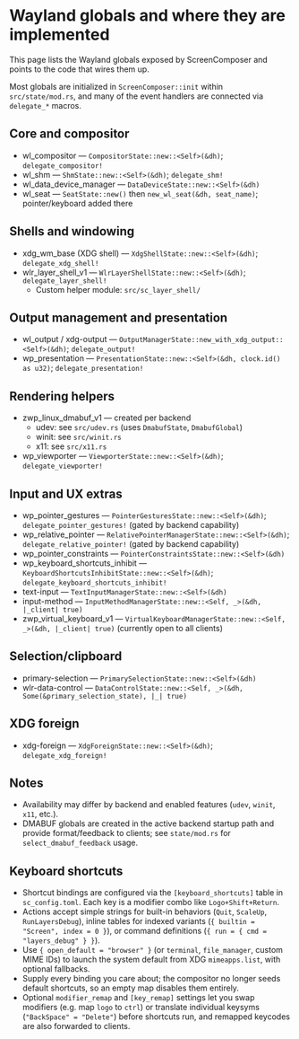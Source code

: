 # Wayland globals and where they are implemented

This page lists the Wayland globals exposed by ScreenComposer and points to the code that wires them up.

Most globals are initialized in `ScreenComposer::init` within `src/state/mod.rs`, and many of the event handlers are connected via `delegate_*` macros.

## Core and compositor
- wl_compositor — `CompositorState::new::<Self>(&dh)`; `delegate_compositor!`
- wl_shm — `ShmState::new::<Self>(&dh)`; `delegate_shm!`
- wl_data_device_manager — `DataDeviceState::new::<Self>(&dh)`
- wl_seat — `SeatState::new()` then `new_wl_seat(&dh, seat_name)`; pointer/keyboard added there

## Shells and windowing
- xdg_wm_base (XDG shell) — `XdgShellState::new::<Self>(&dh)`; `delegate_xdg_shell!`
- wlr_layer_shell_v1 — `WlrLayerShellState::new::<Self>(&dh)`; `delegate_layer_shell!`
  - Custom helper module: `src/sc_layer_shell/`

## Output management and presentation
- wl_output / xdg-output — `OutputManagerState::new_with_xdg_output::<Self>(&dh)`; `delegate_output!`
- wp_presentation — `PresentationState::new::<Self>(&dh, clock.id() as u32)`; `delegate_presentation!`

## Rendering helpers
- zwp_linux_dmabuf_v1 — created per backend
  - udev: see `src/udev.rs` (uses `DmabufState`, `DmabufGlobal`)
  - winit: see `src/winit.rs`
  - x11: see `src/x11.rs`
- wp_viewporter — `ViewporterState::new::<Self>(&dh)`; `delegate_viewporter!`

## Input and UX extras
- wp_pointer_gestures — `PointerGesturesState::new::<Self>(&dh)`; `delegate_pointer_gestures!` (gated by backend capability)
- wp_relative_pointer — `RelativePointerManagerState::new::<Self>(&dh)`; `delegate_relative_pointer!` (gated by backend capability)
- wp_pointer_constraints — `PointerConstraintsState::new::<Self>(&dh)`
- wp_keyboard_shortcuts_inhibit — `KeyboardShortcutsInhibitState::new::<Self>(&dh)`; `delegate_keyboard_shortcuts_inhibit!`
- text-input — `TextInputManagerState::new::<Self>(&dh)`
- input-method — `InputMethodManagerState::new::<Self, _>(&dh, |_client| true)`
- zwp_virtual_keyboard_v1 — `VirtualKeyboardManagerState::new::<Self, _>(&dh, |_client| true)` (currently open to all clients)

## Selection/clipboard
- primary-selection — `PrimarySelectionState::new::<Self>(&dh)`
- wlr-data-control — `DataControlState::new::<Self, _>(&dh, Some(&primary_selection_state), |_| true)`

## XDG foreign
- xdg-foreign — `XdgForeignState::new::<Self>(&dh)`; `delegate_xdg_foreign!`

## Notes
- Availability may differ by backend and enabled features (`udev`, `winit`, `x11`, etc.).
- DMABUF globals are created in the active backend startup path and provide format/feedback to clients; see `state/mod.rs` for `select_dmabuf_feedback` usage.

## Keyboard shortcuts
- Shortcut bindings are configured via the `[keyboard_shortcuts]` table in `sc_config.toml`. Each key is a modifier combo like `Logo+Shift+Return`.
- Actions accept simple strings for built-in behaviors (`Quit`, `ScaleUp`, `RunLayersDebug`), inline tables for indexed variants (`{ builtin = "Screen", index = 0 }`), or command definitions (`{ run = { cmd = "layers_debug" } }`).
- Use `{ open_default = "browser" }` (or `terminal`, `file_manager`, custom MIME IDs) to launch the system default from XDG `mimeapps.list`, with optional fallbacks.
- Supply every binding you care about; the compositor no longer seeds default shortcuts, so an empty map disables them entirely.
- Optional `modifier_remap` and `[key_remap]` settings let you swap modifiers (e.g. map `logo` to `ctrl`) or translate individual keysyms (`"BackSpace" = "Delete"`) before shortcuts run, and remapped keycodes are also forwarded to clients.
